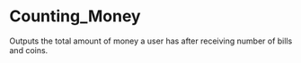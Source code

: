 # Counting_Money
Outputs the total amount of money a user has after receiving number of bills and coins.
